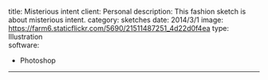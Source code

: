 title: Misterious intent
client: Personal
description: This fashion sketch is about misterious intent.
category: sketches
date: 2014/3/1
image: https://farm6.staticflickr.com/5690/21511487251_4d22d0f4ea
type: Illustration	
software:
- Photoshop
---
